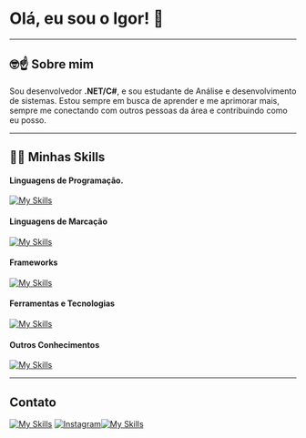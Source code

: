 #                               Olá, eu sou o Igor! 👋

*****

## 🤓☝️ Sobre mim 

Sou desenvolvedor **.NET/C#**, e sou estudante de Análise e desenvolvimento de sistemas.
Estou sempre em busca de aprender e me aprimorar mais, sempre me conectando com outros pessoas da área e contribuindo como eu posso.

****
## 👩‍💻 Minhas Skills

#### Linguagens de Programação.

[![My Skills](https://skillicons.dev/icons?i=cs)](https://skillicons.dev)
#### Linguagens de Marcação

[![My Skills](https://skillicons.dev/icons?i=html,css)](https://skillicons.dev)
#### Frameworks

[![My Skills](https://skillicons.dev/icons?i=dotnet)](https://skillicons.dev)
#### Ferramentas e Tecnologias

[![My Skills](https://skillicons.dev/icons?i=git,github,ubuntu,visualstudio,vscode,idea)](https://skillicons.dev)
#### Outros Conhecimentos

[![My Skills](https://skillicons.dev/icons?i=html,css,mysql,mongo,nodejs,py,java)](https://skillicons.dev)

****
## Contato

[![My Skills](https://skillicons.dev/icons?i=gmail)](igormateus7755@gmail.com) [![Instagram](https://skillicons.dev/icons?i=instagram)](https://www.instagram.com/igor_lima_de_jesus/)[![My Skills](https://skillicons.dev/icons?i=linkedin)](https://www.linkedin.com/in/igor-mateus-lima-de-jesus/)


